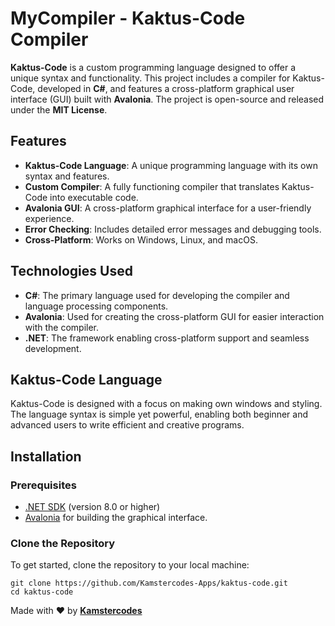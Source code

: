 # MyCompiler - Kaktus-Code Compiler

**Kaktus-Code** is a custom programming language designed to offer a unique syntax and functionality. This project includes a compiler for Kaktus-Code, developed in **C#**, and features a cross-platform graphical user interface (GUI) built with **Avalonia**. The project is open-source and released under the **MIT License**.

## Features

* **Kaktus-Code Language**: A unique programming language with its own syntax and features.
* **Custom Compiler**: A fully functioning compiler that translates Kaktus-Code into executable code.
* **Avalonia GUI**: A cross-platform graphical interface for a user-friendly experience.
* **Error Checking**: Includes detailed error messages and debugging tools.
* **Cross-Platform**: Works on Windows, Linux, and macOS.

## Technologies Used

* **C#**: The primary language used for developing the compiler and language processing components.
* **Avalonia**: Used for creating the cross-platform GUI for easier interaction with the compiler.
* **.NET**: The framework enabling cross-platform support and seamless development.

## Kaktus-Code Language

Kaktus-Code is designed with a focus on making own windows and styling. The language syntax is simple yet powerful, enabling both beginner and advanced users to write efficient and creative programs.

## Installation

### Prerequisites

* [.NET SDK](https://dotnet.microsoft.com/download) (version 8.0 or higher)
* [Avalonia](https://avaloniaui.net/) for building the graphical interface.

### Clone the Repository

To get started, clone the repository to your local machine:

    git clone https://github.com/Kamstercodes-Apps/kaktus-code.git
    cd kaktus-code

Made with :heart: by [**Kamstercodes**](https://kamstercodes.web.app/)
